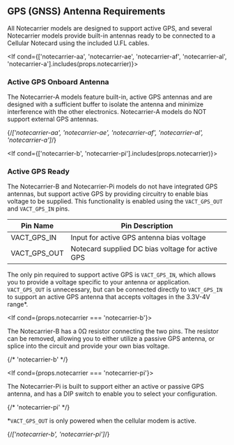 GPS (GNSS) Antenna Requirements
-------------------------------

All Notecarrier models are designed to support active GPS, and several
Notecarrier models provide built-in antennas ready to be connected to a Cellular
Notecard using the included U.FL cables.

<If cond={['notecarrier-aa', 'notecarrier-ae', 'notecarrier-af', 'notecarrier-al', 'notecarrier-a'].includes(props.notecarrier)}>

### Active GPS Onboard Antenna

The Notecarrier-A models feature built-in, active GPS antennas and are designed
with a sufficient buffer to isolate the antenna and minimize interference with
the other electronics. Notecarrier-A models do NOT support external GPS
antennas.

</If> {/*['notecarrier-aa', 'notecarrier-ae', 'notecarrier-af', 'notecarrier-al', 'notecarrier-a']*/}

<If cond={['notecarrier-b', 'notecarrier-pi'].includes(props.notecarrier)}>

### Active GPS Ready

The Notecarrier-B and Notecarrier-Pi models do not have integrated GPS antennas,
but support active GPS by providing circuitry to enable bias voltage to be
supplied. This functionality is enabled using the `VACT_GPS_OUT` and
`VACT_GPS_IN` pins.

|Pin Name|Pin Description|
|--------|---------------|
|VACT_GPS_IN|Input for active GPS antenna bias voltage|
|VACT_GPS_OUT|Notecard supplied DC bias voltage for active GPS|

The only pin required to support active GPS is `VACT_GPS_IN`, which allows you
to provide a voltage specific to your antenna or application. `VACT_GPS_OUT` is
unnecessary, but can be connected directly to `VACT_GPS_IN` to support an active
GPS antenna that accepts voltages in the 3.3V-4V range\*.

<If cond={props.notecarrier === 'notecarrier-b'}>

The Notecarrier-B has a 0&Omega; resistor connecting the two pins. The resistor
can be removed, allowing you to either utilize a passive GPS antenna, or splice
into the circuit and provide your own bias voltage.

</If> {/* 'notecarrier-b' */}

<If cond={props.notecarrier === 'notecarrier-pi'}>

The Notecarrier-Pi is built to support either an active or passive GPS antenna,
and has a DIP switch to enable you to select your configuration.

</If> {/* 'notecarrier-pi' */}

\*`VACT_GPS_OUT` is only powered when the cellular modem is active.

</If> {/*['notecarrier-b', 'notecarrier-pi']*/}
